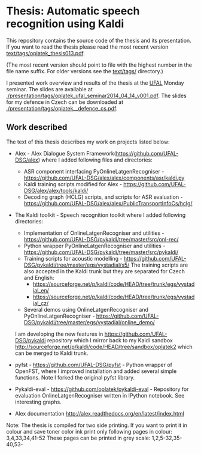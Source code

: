 Thesis: Automatic speech recognition using Kaldi
================================================
This repository contains the source code of the thesis and its presentation.
If you want to read the thesis please read the most recent version [text/tags/oplatek_thesis013.pdf](text/tags/oplatek_thesis013.pdf?raw=true). 

(The most recent version should point to file with the highest number in the file name suffix. For older versions see the [text/tags/](text/tags) directory.) 

I presented work overview and results of the thesis at the [UFAL](http://ufal.mff.cuni.cz/) Monday seminar.
The slides are available at [./presentation/tags/oplatek_ufal_seminar2014_04_14_v001.pdf](./presentation/tags/oplatek_ufal_seminar2014_04_14_v001.pdf?raw=true).
The slides for my defence in Czech can be downloaded at [./presentation/tags/oplatek__defence_cs.pdf](./presentation/tags/oplatek_defence_cs.pdf?raw=true).

Work described
--------------
The text of this thesis describes my work on projects listed below:

 * Alex - Alex Dialogue System Framework(https://github.com/UFAL-DSG/alex) where I added following files and directories:
    * ASR component interfacing PyOnlineLatgenRecogniser - https://github.com/UFAL-DSG/alex/alex/components/asr/kaldi.py
    * Kaldi training scripts modified for Alex - https://github.com/UFAL-DSG/alex/alex/tools/kaldi/
    * Decoding graph (HCLG) scripts, and scripts for ASR evaluation - https://github.com/UFAL-DSG/alex/alex/PublicTransportInfoCs/hclg/
 * The Kaldi toolkit - Speech recognition toolkit where I added following directories:
    * Implementation of OnlineLatgenRecogniser and utilities - https://github.com/UFAL-DSG/pykaldi/tree/master/src/onl-rec/
    * Python wrapper PyOnlineLatgenRecogniser and utilities - https://github.com/UFAL-DSG/pykaldi/tree/master/src/pykaldi/
    * Training scripts for acoustic modelling - https://github.com/UFAL-DSG/pykaldi/tree/master/egs/vystadial/s5/
      The training scripts are also accepted in the Kaldi trunk but they are separated for Czech and English:
         * https://sourceforge.net/p/kaldi/code/HEAD/tree/trunk/egs/vystadial_en/
         * https://sourceforge.net/p/kaldi/code/HEAD/tree/trunk/egs/vystadial_cz/
    * Several demos using OnlineLatgenRecogniser and PyOnlineLatgenRecogniser - https://github.com/UFAL-DSG/pykaldi/tree/master/egs/vystadial/online_demo/

   I am developing the new features in https://github.com/UFAL-DSG/pykaldi repository which I mirror back to my Kaldi sandbox http://sourceforge.net/p/kaldi/code/HEAD/tree/sandbox/oplatek2 which  can be merged to Kaldi trunk.
   
 * pyfst - https://github.com/UFAL-DSG/pyfst - Python wrapper of OpenFST, where I improved installation and added several simple functions. Note I forked the original pyfst library.

 * Pykaldi-eval - https://github.com/oplatek/pykaldi-eval - Repository for evaluation OnlineLatgenRecogniser written in IPython notebook. See interesting graphs.
   
 * Alex documentation http://alex.readthedocs.org/en/latest/index.html


 Note: The thesis is compiled for two side printing.
 If you want to print it in colour and save toner color ink print only following pages in colour: 3,4,33,34,41-52
 These pages can be printed in grey scale: 1,2,5-32,35-40,53-
